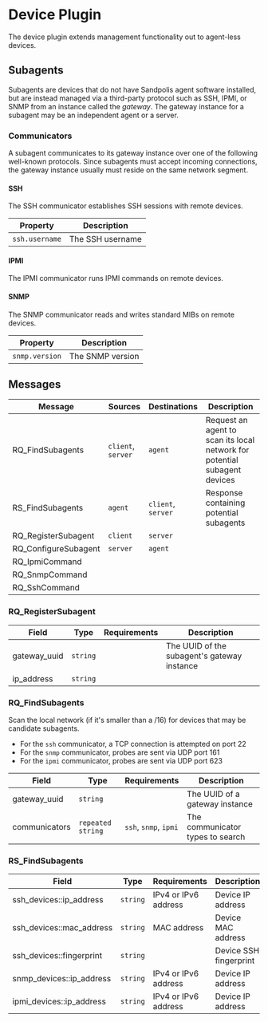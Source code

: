 # Device Plugin
The device plugin extends management functionality out to agent-less devices.

## Subagents
Subagents are devices that do not have Sandpolis agent software installed, but are
instead managed via a third-party protocol such as SSH, IPMI, or SNMP from an instance
called the _gateway_. The gateway instance for a subagent may be an independent
agent or a server.

### Communicators
A subagent communicates to its gateway instance over one of the following well-known
protocols. Since subagents must accept incoming connections, the gateway instance
usually must reside on the same network segment.

#### SSH
The SSH communicator establishes SSH sessions with remote devices.

| Property   | Description |
|------------|-------------|
| `ssh.username` | The SSH username |

#### IPMI
The IPMI communicator runs IPMI commands on remote devices.

#### SNMP
The SNMP communicator reads and writes standard MIBs on remote devices.

| Property   | Description |
|------------|-------------|
| `snmp.version` | The SNMP version |

## Messages

| Message              | Sources           | Destinations      | Description                                       |
|----------------------|-------------------|-------------------|---------------------------------------------------|
| RQ_FindSubagents     | `client`, `server` | `agent`          | Request an agent to scan its local network for potential subagent devices |
| RS_FindSubagents     | `agent`           | `client`, `server` | Response containing potential subagents          |
| RQ_RegisterSubagent  | `client`          | `server`          |
| RQ_ConfigureSubagent | `server`          | `agent`           |
| RQ_IpmiCommand       |
| RQ_SnmpCommand       |
| RQ_SshCommand        |

### RQ_RegisterSubagent

| Field            | Type       | Requirements              | Description                                              |
|------------------|------------|---------------------------|----------------------------------------------------------|
| gateway_uuid     | `string`   |                           | The UUID of the subagent's gateway instance              |
| ip_address       | `string`   |

### RQ_FindSubagents
Scan the local network (if it's smaller than a /16) for devices that may be candidate subagents.

- For the `ssh` communicator, a TCP connection is attempted on port 22
- For the `snmp` communicator, probes are sent via UDP port 161
- For the `ipmi` communicator, probes are sent via UDP port 623

| Field            | Type       | Requirements              | Description                                              |
|------------------|------------|---------------------------|----------------------------------------------------------|
| gateway_uuid     | `string`   |                           | The UUID of a gateway instance                           |
| communicators    | `repeated string` | `ssh`, `snmp`, `ipmi` | The communicator types to search                         |

### RS_FindSubagents

| Field                    | Type       | Requirements              | Description                                              |
|--------------------------|------------|---------------------------|----------------------------------------------------------|
| ssh_devices::ip_address  | `string`   | IPv4 or IPv6 address      | Device IP address                                        |
| ssh_devices::mac_address | `string`   | MAC address               | Device MAC address                                       |
| ssh_devices::fingerprint | `string`   |                           | Device SSH fingerprint
| snmp_devices::ip_address | `string`   | IPv4 or IPv6 address      | Device IP address                                        |
| ipmi_devices::ip_address | `string`   | IPv4 or IPv6 address      | Device IP address                                        |
